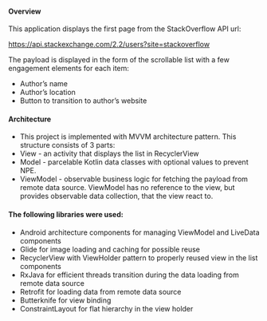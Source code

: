 
#### Overview

This application displays the first page from the StackOverflow API url:

https://api.stackexchange.com/2.2/users?site=stackoverflow

The payload is displayed in the form of the scrollable list with a few engagement elements for each item:

* Author’s name
* Author’s location
* Button to transition to author’s website

#### Architecture
* This project is implemented with MVVM architecture pattern. This structure consists of 3 parts:
* View - an activity that displays the list in RecyclerView
* Model -  parcelable Kotlin data classes with optional values to prevent NPE.
* ViewModel - observable business logic for fetching the payload from remote data source. ViewModel has no reference to the view, but provides observable data collection, that the view react to.

#### The following libraries were used:
* Android architecture components for managing ViewModel and LiveData components
* Glide for image loading and caching for possible reuse
* RecyclerView with ViewHolder pattern to properly reused view in the list components
* RxJava for efficient threads transition during the data loading from remote data source
* Retrofit for loading data from remote data source
* Butterknife for view binding
* ConstraintLayout for flat hierarchy in the view holder


